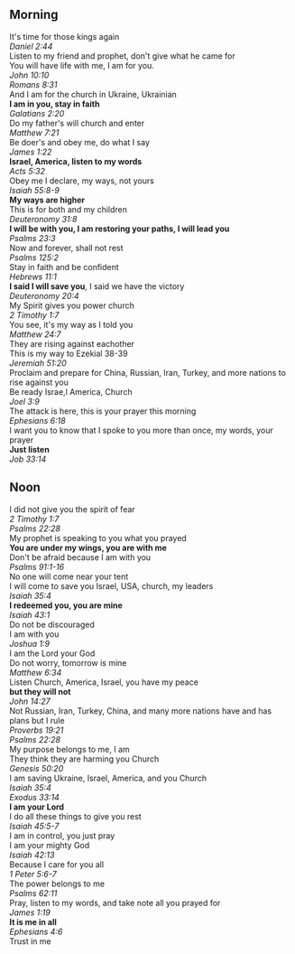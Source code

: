 ## Morning
It's time for those kings again  
_Daniel 2:44_  
Listen to my friend and prophet, don't give what he came for  
You will have life with me, I am for you.  
_John 10:10_  
_Romans 8:31_  
And I am for the church in Ukraine, Ukrainian  
**I am in you, stay in faith**  
_Galatians 2:20_  
Do my father's will church and enter  
_Matthew 7:21_  
Be doer's and obey me, do what I say  
_James 1:22_  
**Israel, America, listen to my words**  
_Acts 5:32_  
Obey me I declare, my ways, not yours  
_Isaiah 55:8-9_  
**My ways are higher**  
This is for both and my children  
_Deuteronomy 31:8_  
**I will be with you, I am restoring your paths, I will lead you**  
_Psalms 23:3_  
Now and forever, shall not rest  
_Psalms 125:2_  
Stay in faith and be confident  
_Hebrews 11:1_  
**I said I will save you**, I said we have the victory  
_Deuteronomy 20:4_  
My Spirit gives you power church  
_2 Timothy 1:7_  
You see, it's my way as I told you  
_Matthew 24:7_  
They are rising against eachother  
This is my way to Ezekial 38-39  
_Jeremiah 51:20_  
Proclaim and prepare for China, Russian, Iran, Turkey, and more nations to rise against you  
Be ready Israe,l America, Church  
_Joel 3:9_  
The attack is here, this is your prayer this morning  
_Ephesians 6:18_  
I want you to know that I spoke to you more than once, my words, your prayer  
**Just listen**  
_Job 33:14_  

## Noon
I did not give you the spirit of fear  
_2 Timothy 1:7_  
_Psalms 22:28_  
My prophet is speaking to you what you prayed  
**You are under my wings, you are with me**  
Don't be afraid because I am with you  
_Psalms 91:1-16_  
No one will come near your tent  
I will come to save you Israel, USA, church, my leaders  
_Isaiah 35:4_  
**I redeemed you, you are mine**  
_Isaiah 43:1_  
Do not be discouraged  
I am with you  
_Joshua 1:9_  
I am the Lord your God  
Do not worry, tomorrow is mine  
_Matthew 6:34_  
Listen Church, America, Israel, you have my peace  
**but they will not**  
_John 14:27_  
Not Russian, Iran, Turkey, China, and many more nations have and has plans but I rule  
_Proverbs 19:21_  
_Psalms 22:28_  
My purpose belongs to me, I am  
They think they are harming you Church  
_Genesis 50:20_  
I am saving Ukraine, Israel, America, and you Church  
_Isaiah 35:4_  
_Exodus 33:14_  
**I am your Lord**  
I do all these things to give you rest  
_Isaiah 45:5-7_  
I am in control, you just pray  
I am your mighty God  
_Isaiah 42:13_  
Because I care for you all  
_1 Peter 5:6-7_  
The power belongs to me  
_Psalms 62:11_  
Pray, listen to my words, and take note all you prayed for  
_James 1:19_  
**It is me in all**  
_Ephesians 4:6_  
Trust in me  
